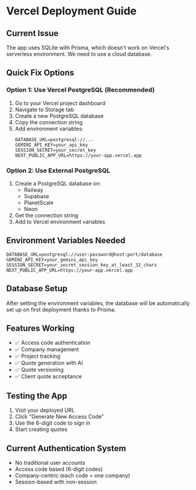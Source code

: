# Vercel Deployment Guide

## Current Issue
The app uses SQLite with Prisma, which doesn't work on Vercel's serverless environment. We need to use a cloud database.

## Quick Fix Options

### Option 1: Use Vercel PostgreSQL (Recommended)
1. Go to your Vercel project dashboard
2. Navigate to Storage tab
3. Create a new PostgreSQL database
4. Copy the connection string
5. Add environment variables:
   ```
   DATABASE_URL=postgresql://...
   GEMINI_API_KEY=your_api_key
   SESSION_SECRET=your_secret_key
   NEXT_PUBLIC_APP_URL=https://your-app.vercel.app
   ```

### Option 2: Use External PostgreSQL
1. Create a PostgreSQL database on:
   - Railway
   - Supabase 
   - PlanetScale
   - Neon
2. Get the connection string
3. Add to Vercel environment variables

## Environment Variables Needed

```
DATABASE_URL=postgresql://user:password@host:port/database
GEMINI_API_KEY=your_gemini_api_key
SESSION_SECRET=your_secret_session_key_at_least_32_chars
NEXT_PUBLIC_APP_URL=https://your-app.vercel.app
```

## Database Setup
After setting the environment variables, the database will be automatically set up on first deployment thanks to Prisma.

## Features Working
- ✅ Access code authentication 
- ✅ Company management
- ✅ Project tracking
- ✅ Quote generation with AI
- ✅ Quote versioning
- ✅ Client quote acceptance

## Testing the App
1. Visit your deployed URL
2. Click "Generate New Access Code" 
3. Use the 6-digit code to sign in
4. Start creating quotes

## Current Authentication System
- No traditional user accounts
- Access code based (6-digit codes)
- Company-centric (each code = one company)
- Session-based with iron-session